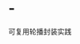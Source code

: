 # -
可复用轮播封装实践
<!-- 
    使用：
    (1)调用对象Run.demo.init()函数，向函数init中传入如上述参数，参数以对象形式组织,如果要传入图片路径，以数组形式组织
    (2)设置所需css样式：
        //轮播所在容器（宽高与参数itemW与itemH一致，也可不一致，主要用途用于居中，如果不需要居中也可不传入）类名可自行设置
        .content {
        position: relative;
        overflow: hidden;
        width: 100px;
        height: 200px;
        margin: 0 auto;
        }
        //组织所有轮播图片所在li的ul
        ul {
            position: absolute;
            list-style: none;
            padding: 0;
            font-size: 0;
            transition: all 1.5s;
        }
        //设置所有轮播图片所在li为inline-block横向排列
        li {
            display: inline-block;
        }
-->
